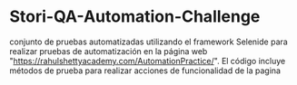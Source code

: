 # Stori-QA-Automation-Challenge
conjunto de pruebas automatizadas utilizando el framework Selenide para realizar pruebas de automatización en la página web "https://rahulshettyacademy.com/AutomationPractice/". El código incluye métodos de prueba para realizar acciones de funcionalidad de la pagina 
